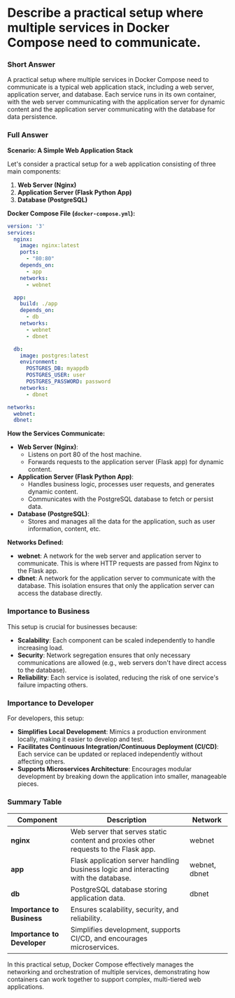 # Describe a practical setup where multiple services in Docker Compose need to communicate.

### Short Answer
A practical setup where multiple services in Docker Compose need to communicate is a typical web application stack, including a web server, application server, and database. Each service runs in its own container, with the web server communicating with the application server for dynamic content and the application server communicating with the database for data persistence.

### Full Answer

**Scenario: A Simple Web Application Stack**

Let's consider a practical setup for a web application consisting of three main components:

1. **Web Server (Nginx)**
2. **Application Server (Flask Python App)**
3. **Database (PostgreSQL)**

**Docker Compose File (`docker-compose.yml`):**

```yaml
version: '3'
services:
  nginx:
    image: nginx:latest
    ports:
      - "80:80"
    depends_on:
      - app
    networks:
      - webnet

  app:
    build: ./app
    depends_on:
      - db
    networks:
      - webnet
      - dbnet

  db:
    image: postgres:latest
    environment:
      POSTGRES_DB: myappdb
      POSTGRES_USER: user
      POSTGRES_PASSWORD: password
    networks:
      - dbnet

networks:
  webnet:
  dbnet:
```

**How the Services Communicate:**

- **Web Server (Nginx)**:
    - Listens on port 80 of the host machine.
    - Forwards requests to the application server (Flask app) for dynamic content.
- **Application Server (Flask Python App)**:
    - Handles business logic, processes user requests, and generates dynamic content.
    - Communicates with the PostgreSQL database to fetch or persist data.
- **Database (PostgreSQL)**:
    - Stores and manages all the data for the application, such as user information, content, etc.

**Networks Defined:**

- **webnet**: A network for the web server and application server to communicate. This is where HTTP requests are passed from Nginx to the Flask app.
- **dbnet**: A network for the application server to communicate with the database. This isolation ensures that only the application server can access the database directly.

### Importance to Business
This setup is crucial for businesses because:

- **Scalability**: Each component can be scaled independently to handle increasing load.
- **Security**: Network segregation ensures that only necessary communications are allowed (e.g., web servers don't have direct access to the database).
- **Reliability**: Each service is isolated, reducing the risk of one service's failure impacting others.

### Importance to Developer
For developers, this setup:

- **Simplifies Local Development**: Mimics a production environment locally, making it easier to develop and test.
- **Facilitates Continuous Integration/Continuous Deployment (CI/CD)**: Each service can be updated or replaced independently without affecting others.
- **Supports Microservices Architecture**: Encourages modular development by breaking down the application into smaller, manageable pieces.

### Summary Table

| Component    | Description                                                  | Network  |
|--------------|--------------------------------------------------------------|----------|
| **nginx**    | Web server that serves static content and proxies other requests to the Flask app. | webnet   |
| **app**      | Flask application server handling business logic and interacting with the database. | webnet, dbnet |
| **db**       | PostgreSQL database storing application data.                | dbnet    |
| **Importance to Business**| Ensures scalability, security, and reliability.              |          |
| **Importance to Developer**| Simplifies development, supports CI/CD, and encourages microservices. |          |

In this practical setup, Docker Compose effectively manages the networking and orchestration of multiple services, demonstrating how containers can work together to support complex, multi-tiered web applications.